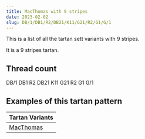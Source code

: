 ```yaml
---
title: MacThomas with 9 stripes
date: 2023-02-02
slug: DB/1/DB1/R2/DB21/K11/G21/R2/G1/G/1
---
```

This is a list of all the tartan sett variants with 9 stripes.

It is a 9 stripes tartan.


## Thread count
DB/1 DB1 R2 DB21 K11 G21 R2 G1 G/1

## Examples of this tartan pattern

| Tartan Variants |
|---------------|
| [MacThomas](/variants/db/1/db1/r2/db21/k11/g21/r2/g1/g/1-db000060-g004c00-k000000-rc80000)||
